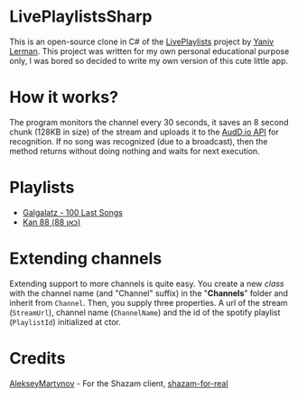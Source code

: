 # LivePlaylistsSharp
This is an open-source clone in C# of the [LivePlaylists](https://www.facebook.com/LivePlaylists) project by [Yaniv Lerman](https://www.facebook.com/yaniv.lerman). This project was written for my own personal educational purpose only, I was bored so decided to write my own version of this cute little app.

# How it works?
The program monitors the channel every 30 seconds, it saves an 8 second chunk (128KB in size) of the stream and uploads it to the [AudD.io API](https://docs.audd.io/#recognize) for recognition. If no song was recognized (due to a broadcast), then the method returns without doing nothing and waits for next execution.

# Playlists
- [Galgalatz - 100 Last Songs](https://open.spotify.com/playlist/5mLHWcR8C3ObKYdKxTyzyY?si=7bbc1536145c40f0)
- [Kan 88 (כאן 88)](https://open.spotify.com/playlist/3SpUq03whlfRMwEHMRulNy?si=a8a4e73a2de84977)

# Extending channels
Extending support to more channels is quite easy. You create a new *class* with the channel name (and "Channel" suffix) in the "**Channels**" folder and inherit from `Channel`. Then, you supply three properties. A url of the stream (`StreamUrl`), channel name (`ChannelName`) and the id of the spotify playlist (`PlaylistId`) initialized at ctor.

# Credits
[AlekseyMartynov](https://github.com/AlekseyMartynov) - For the Shazam client, [shazam-for-real](https://github.com/AlekseyMartynov/shazam-for-real)
